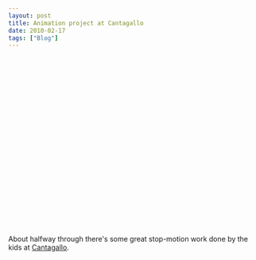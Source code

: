 ```yaml
---
layout: post
title: Animation project at Cantagallo
date: 2010-02-17
tags: ["Blog"]
---
```


<object width="425" height="344"><param name="movie" value="afDroY2u-YM&hl=en_US&fs=1&"></param><param name="allowFullScreen" value="true"></param><param name="allowscriptaccess" value="always"></param><embed src="http://www.youtube.com/v/afDroY2u-YM&hl=en_US&fs=1&" type="application/x-shockwave-flash" allowscriptaccess="always" allowfullscreen="true" width="425" height="344"></embed></object>

About halfway through there's some great stop-motion work done by the kids at [Cantagallo](http://grassrootsmapping.org/search/cantagallo).